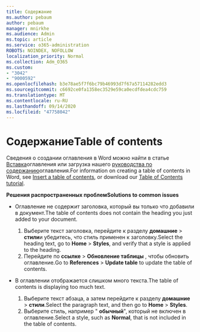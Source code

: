 ```yaml
---
title: Содержание
ms.author: pebaum
author: pebaum
manager: mnirkhe
ms.audience: Admin
ms.topic: article
ms.service: o365-administration
ROBOTS: NOINDEX, NOFOLLOW
localization_priority: Normal
ms.collection: Adm_O365
ms.custom:
- "3042"
- "9000592"
ms.openlocfilehash: b3e78ae5f7f6bc79b46993d7f67a57114282edd3
ms.sourcegitcommit: c6692ce0fa1358ec3529e59ca0ecdfdea4cdc759
ms.translationtype: MT
ms.contentlocale: ru-RU
ms.lasthandoff: 09/14/2020
ms.locfileid: "47758042"
---
```

# <a name="table-of-contents"></a><span data-ttu-id="8a089-102">Содержание</span><span class="sxs-lookup"><span data-stu-id="8a089-102">Table of contents</span></span>

<span data-ttu-id="8a089-103">Сведения о создании оглавления в Word можно найти в статье [Вставка](https://support.office.com/article/882e8564-0edb-435e-84b5-1d8552ccf0c0)оглавления или загрузка нашего [руководства по содержанию](https://go.microsoft.com/fwlink/?linkid=2065106)оглавления.</span><span class="sxs-lookup"><span data-stu-id="8a089-103">For information on creating a table of contents in Word, see [Insert a table of contents](https://support.office.com/article/882e8564-0edb-435e-84b5-1d8552ccf0c0), or download our [Table of Contents tutorial](https://go.microsoft.com/fwlink/?linkid=2065106).</span></span>

<span data-ttu-id="8a089-104">**Решения распространенных проблем**</span><span class="sxs-lookup"><span data-stu-id="8a089-104">**Solutions to common issues**</span></span>

- <span data-ttu-id="8a089-105">Оглавление не содержит заголовка, который вы только что добавили в документ.</span><span class="sxs-lookup"><span data-stu-id="8a089-105">The table of contents does not contain the heading you just added to your document.</span></span>
  1. <span data-ttu-id="8a089-106">Выберите текст заголовка, перейдите к разделу **домашние**  >  **стили**и убедитесь, что стиль применен к заголовку.</span><span class="sxs-lookup"><span data-stu-id="8a089-106">Select the heading text, go to **Home** > **Styles**, and verify that a style is applied to the heading.</span></span>
  2. <span data-ttu-id="8a089-107">Перейдите по **ссылке**  >  **Обновление таблицы** , чтобы обновить оглавление.</span><span class="sxs-lookup"><span data-stu-id="8a089-107">Go to **References** > **Update table** to update the table of contents.</span></span>

- <span data-ttu-id="8a089-108">В оглавлении отображается слишком много текста.</span><span class="sxs-lookup"><span data-stu-id="8a089-108">The table of contents is displaying too much text.</span></span> 
  1. <span data-ttu-id="8a089-109">Выберите текст абзаца, а затем перейдите к разделу **домашние**  >  **стили**.</span><span class="sxs-lookup"><span data-stu-id="8a089-109">Select the paragraph text, and then go to **Home** > **Styles**.</span></span>
  2. <span data-ttu-id="8a089-110">Выберите стиль, например " **обычный**", который не включен в оглавление.</span><span class="sxs-lookup"><span data-stu-id="8a089-110">Select a style, such as **Normal**, that is not included in the table of contents.</span></span>